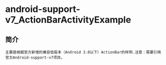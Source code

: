 android-support-v7_ActionBarActivityExample
===========================================

简介
----
    主要是根据官方新增的兼容低版本（Android 3.0以下）ActionBar的样例.注意：需要引用官方Android-support-v7项目。
